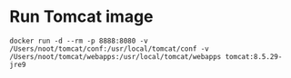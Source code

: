 # Run Tomcat image


```
docker run -d --rm -p 8888:8080 -v /Users/noot/tomcat/conf:/usr/local/tomcat/conf -v /Users/noot/tomcat/webapps:/usr/local/tomcat/webapps tomcat:8.5.29-jre9
```